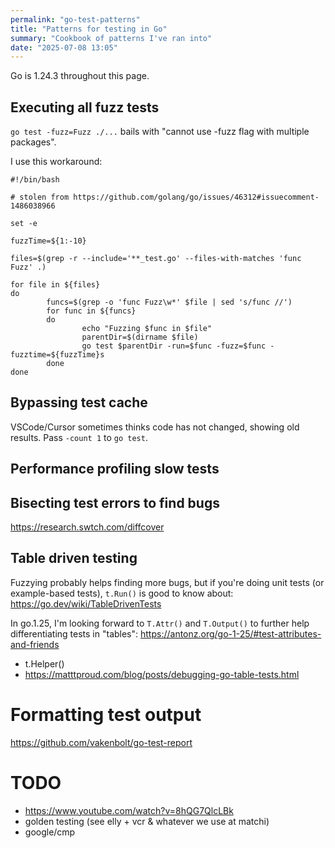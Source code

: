 ```yaml
---
permalink: "go-test-patterns"
title: "Patterns for testing in Go"
summary: "Cookbook of patterns I've ran into"
date: "2025-07-08 13:05"
---
```


Go is 1.24.3 throughout this page.

## Executing all fuzz tests

`go test -fuzz=Fuzz ./...` bails with "cannot use -fuzz flag with multiple packages".

I use this workaround:

```shell
#!/bin/bash

# stolen from https://github.com/golang/go/issues/46312#issuecomment-1486038966

set -e

fuzzTime=${1:-10}

files=$(grep -r --include='**_test.go' --files-with-matches 'func Fuzz' .)

for file in ${files}
do
        funcs=$(grep -o 'func Fuzz\w*' $file | sed 's/func //')
        for func in ${funcs}
        do
                echo "Fuzzing $func in $file"
                parentDir=$(dirname $file)
                go test $parentDir -run=$func -fuzz=$func -fuzztime=${fuzzTime}s
        done
done
```

## Bypassing test cache

VSCode/Cursor sometimes thinks code has not changed, showing old results. Pass `-count 1` to `go test`.

## Performance profiling slow tests

## Bisecting test errors to find bugs

https://research.swtch.com/diffcover

## Table driven testing

Fuzzying probably helps finding more bugs, but if you're doing unit tests (or example-based tests), `t.Run()` is good to know about: https://go.dev/wiki/TableDrivenTests

In go.1.25, I'm looking forward to `T.Attr()` and `T.Output()` to further help differentiating tests in "tables": https://antonz.org/go-1-25/#test-attributes-and-friends

- t.Helper()
-  https://matttproud.com/blog/posts/debugging-go-table-tests.html


# Formatting test output

https://github.com/vakenbolt/go-test-report

# TODO

- https://www.youtube.com/watch?v=8hQG7QlcLBk
- golden testing (see elly + vcr & whatever we use at matchi)
- google/cmp
